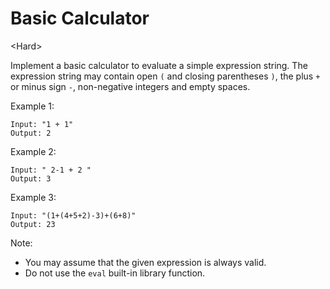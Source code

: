# Basic Calculator

\<Hard>

Implement a basic calculator to evaluate a simple expression string. The
expression string may contain open `(` and closing parentheses `)`, the plus `+`
or minus sign `-`, non-negative integers and empty spaces.

Example 1:

```
Input: "1 + 1"
Output: 2
```

Example 2:

```
Input: " 2-1 + 2 "
Output: 3
```

Example 3:

```
Input: "(1+(4+5+2)-3)+(6+8)"
Output: 23
```

Note:
- You may assume that the given expression is always valid.
- Do not use the `eval` built-in library function.
